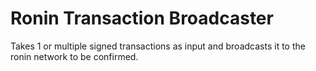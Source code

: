 # Ronin Transaction Broadcaster
Takes 1 or multiple signed transactions as input and broadcasts it to the ronin network to be confirmed.
